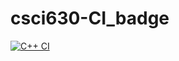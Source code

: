 # csci630-CI_badge

[![C++ CI](https://github.com/reembot/csci630-CI_badge/github/workflows/actions.yml/badge.svg?branch=main)](https://github.com/reembot/csci630-CI_badge/github/workflows/actions.yml)